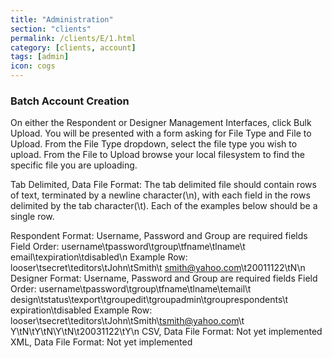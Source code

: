 ```yaml
---
title: "Administration"
section: "clients"
permalink: /clients/E/1.html
category: [clients, account]
tags: [admin]
icon: cogs
---
```


### Batch Account Creation

On either the Respondent or Designer Management Interfaces, click Bulk Upload. You will be presented with a form asking for File Type and File to Upload. From the File Type dropdown, select the file type you wish to upload. From the File to Upload browse your local filesystem to find the specific file you are uploading.

Tab Delimited, Data File Format: The tab delimited file should contain rows of text, terminated by a newline character(\n), with each field in the rows delimited by the tab character(\t). Each of the examples below should be a single row.


Respondent Format:
Username, Password and Group are required fields
Field Order:
username\tpassword\tgroup\tfname\tlname\t email\texpiration\tdisabled\n
Example Row:
looser\tsecret\teditors\tJohn\tSmith\t smith@yahoo.com\t20011122\tN\n
Designer Format:
Username, Password and Group are required fields
Field Order:
username\tpassword\tgroup\tfname\tlname\temail\t design\tstatus\texport\tgroupedit\tgroupadmin\tgrouprespondents\t expiration\tdisabled
Example Row:
looser\tsecret\teditors\tJohn\tSmith\tsmith@yahoo.com\t Y\tN\tY\tN\Y\tN\t20031122\tY\n
CSV, Data File Format:
Not yet implemented
XML, Data File Format:
Not yet implemented
